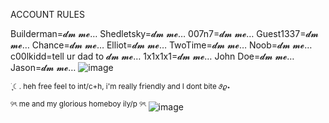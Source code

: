 ACCOUNT RULES

Builderman=𝓭𝓶 𝓶𝓮…
Shedletsky=𝓭𝓶 𝓶𝓮…
007n7=𝓭𝓶 𝓶𝓮…
Guest1337=𝓭𝓶 𝓶𝓮…
Chance=𝓭𝓶 𝓶𝓮…
Elliot=𝓭𝓶 𝓶𝓮…
TwoTime=𝓭𝓶 𝓶𝓮…
Noob=𝓭𝓶 𝓶𝓮…
c00lkidd=tell ur dad to 𝓭𝓶 𝓶𝓮…
1x1x1x1=𝓭𝓶 𝓶𝓮…
John Doe=𝓭𝓶 𝓶𝓮…
Jason=𝓭𝓶 𝓶𝓮…
![image](https://github.com/user-attachments/assets/ca409ad2-0a9a-40bc-98b0-931155ed5784)


<sub> ࣪ ִֶָ☾. heh free feel to int/c+h, i'm really friendly and I dont bite 𝜗𝜚⋆ </sub>


<sup> ୨ৎ me and my glorious homeboy ily/p ୨ৎ</sup>
  ![image](https://github.com/user-attachments/assets/f54315ce-bdb1-4ebb-b900-321a4a17f599)
